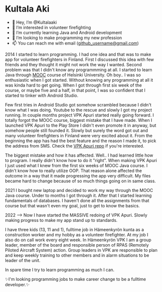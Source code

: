 # Kultala Aki

- 👋 Hey, I’m @Kultalaaki
- 👀 I’m interested in volunteer firefighting
- 🌱 I’m currently learning Java and Android development
- 💞️ I’m looking to make programming my new profession
- 📫 You can reach me with email (github_username@gmail.com)


2014 
I started to learn programming. I had one idea and that was to make app for volunteer firefighters in Finland.
First I discussed this idea with few friends and they thought it might not work the way I wanted.
Second problem was that I didn't know any programmming at all.
I started to learn Java through [MOOC](https://www.mooc.fi/en/) course of Helsinki University. Oh boy.. I was so enthusiastic when I got started.
Without knowing any programming at all it was kinda hard to get going. 
When I got through first six week of the course, or maybe five and a half, in that point, I was so confident that I started to tinker with Android Studio.

Few first tries in Android Studio got somehow scrambled because I didn't know what I was doing. Youtube to the rescue and slowly I got my project running.
In couple months project VPK Apuri started really going forward. I totally forgot the MOOC course, biggest mistake that I have made.
When I launched VPK Apuri to the Play Store I didn't even promote it in anyway, but somehow people still founded it.
Slowly but surely the word got out and many volunteer firefighters in Finland were very excited about it.
From the beginning the app has had the best feature and the reason I made it, to pick the address from SMS. 
Check the [VPK Apuri repo](https://github.com/Kultalaaki/VPKApuri) if you're interested.

The biggest mistake and how it has affected. 
Well.. I had learned little how to program. I really didn't know how to do it "right".
When making VPK Apuri I just used what I knew from the first six weeks of MOOC Java course. 
I didn't know how to really utilize OOP. That reason alone affected the outcome in a way that it made progressing the app very difficult.
My files became hard to change because of so much things going on in same class.

2021 
I bought new laptop and decided to work my way through the MOOC Java course. Under to months I got through it. 
After that I started learning fundamentals of databases. I haven't done all the assignments from that course but that wasn't even my goal, 
just to get to know the basics.

2022 -->
Now I have started the MASSIVE redoing of VPK Apuri. Slowly making progress to make my app stand up to standards.

I have three kids (13, 11 and 1), fulltime job in Hämeenkyrön kunta as a construction worker and my hobby as a volunteer firefighter.
At my job I also do on call work every eight week.
In Hämeenkyrön VPK I am a group leader, member of the board and responsible person of RPAS (Remotely Piloted Aircraft System) action.
Group leaders in VPK are responsible to plan and keep weekly training to other members and in alarm situations to be leader of the unit.

In spare time I try to learn programming as much I can. 

✨I'm looking programming jobs to make career change to be a fulltime developer.✨
